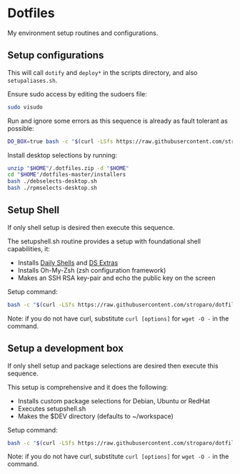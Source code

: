 # Dotfiles

My environment setup routines and configurations.

## Setup configurations

This will call ```dotify``` and ```deploy*``` in the scripts directory, and also ```setupaliases.sh```. 

Ensure sudo access by editing the sudoers file:

```bash
sudo visudo
```

Run and ignore some errors as this sequence is already as fault tolerant as possible:

```bash
DO_BOX=true bash -c "$(curl -LSfs https://raw.githubusercontent.com/stroparo/dotfiles/master/setup.sh)"
```

Install desktop selections by running:

```bash
unzip "$HOME"/.dotfiles.zip -d "$HOME"
cd "$HOME"/dotfiles-master/installers
bash ./debselects-desktop.sh
bash ./rpmselects-desktop.sh
```

## Setup Shell

If only shell setup is desired then execute this sequence.

The setupshell.sh routine provides a setup with foundational shell capabilities, it:

* Installs [Daily Shells](http://stroparo.github.io/ds/) and [DS Extras](https://github.com/stroparo/ds-extras)
* Installs Oh-My-Zsh (zsh configuration framework)
* Makes an SSH RSA key-pair and echo the public key on the screen

Setup command:

```bash
bash -c "$(curl -LSfs https://raw.githubusercontent.com/stroparo/dotfiles/master/setupshell.sh)"
```

Note: if you do not have curl, substitute ```curl [options]``` for ```wget -O -``` in the command.

## Setup a development box

If only shell setup and package selections are desired then execute this sequence.

This setup is comprehensive and it does the following:

* Installs custom package selections for Debian, Ubuntu or RedHat
* Executes setupshell.sh
* Makes the $DEV directory (defaults to ~/workspace)

Setup command:

```bash
bash -c "$(curl -LSfs https://raw.githubusercontent.com/stroparo/dotfiles/master/setupbox.sh)"
```

Note: if you do not have curl, substitute ```curl [options]``` for ```wget -O -``` in the command.

